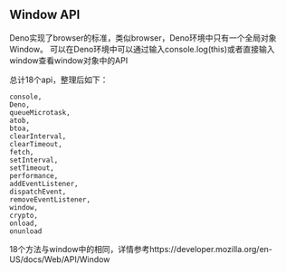 ## Window API
Deno实现了browser的标准，类似browser，Deno环境中只有一个全局对象Window。
可以在Deno环境中可以通过输入console.log(this)或者直接输入window查看window对象中的API

总计18个api，整理后如下：

```
console,
Deno,
queueMicrotask,
atob,
btoa,
clearInterval,
clearTimeout,
fetch,
setInterval,
setTimeout,
performance,
addEventListener,
dispatchEvent,
removeEventListener,
window,
crypto,
onload,
onunload
```
18个方法与window中的相同，详情参考https://developer.mozilla.org/en-US/docs/Web/API/Window